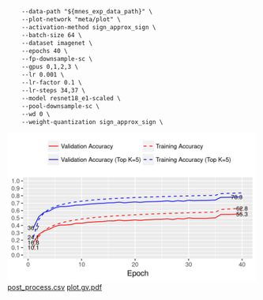 ```
    --data-path "${mnes_exp_data_path}" \
    --plot-network "meta/plot" \
    --activation-method sign_approx_sign \
    --batch-size 64 \
    --dataset imagenet \
    --epochs 40 \
    --fp-downsample-sc \
    --gpus 0,1,2,3 \
    --lr 0.001 \
    --lr-factor 0.1 \
    --lr-steps 34,37 \
    --model resnet18_e1-scaled \
    --pool-downsample-sc \
    --wd 0 \
    --weight-quantization sign_approx_sign \
```
![acc.png](acc.png)
[post_process.csv](post_process.csv)
[plot.gv.pdf](plot.gv.pdf)
